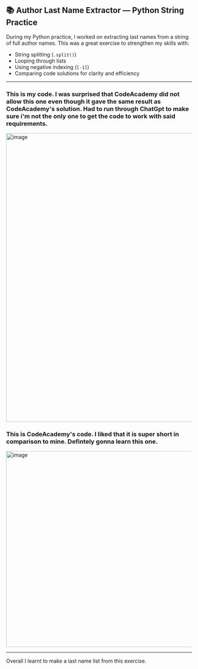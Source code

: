 ## 📚 Author Last Name Extractor — Python String Practice

During my Python practice, I worked on extracting last names from a string of full author names. This was a great exercise to strengthen my skills with:

- String splitting (`.split()`)
- Looping through lists
- Using negative indexing (`[-1]`)
- Comparing code solutions for clarity and efficiency

---


### This is my code. I was surprised that CodeAcademy did not allow this one even though it gave the same result as CodeAcademy's solution. Had to run through ChatGpt to make sure i'm not the only one to get the code to work with said requirements.
<img width="1560" height="784" alt="image" src="https://github.com/user-attachments/assets/33c2aa5a-5441-49a0-84f6-a3223ef2b3d7" />

### This is CodeAcademy's code. I liked that it is super short in comparison to mine. Defintely gonna learn this one.
<img width="952" height="532" alt="image" src="https://github.com/user-attachments/assets/2d960d79-bcc3-4bd2-9c14-9dfa21d05a4e" />


---

Overall I learnt to make a last name list from this exercise.
